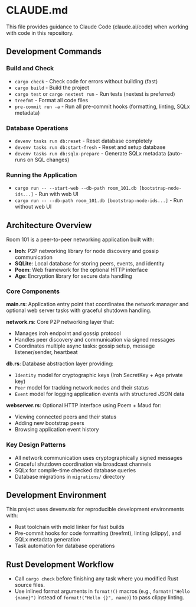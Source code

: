 # CLAUDE.md

This file provides guidance to Claude Code (claude.ai/code) when working with code in this repository.

## Development Commands

### Build and Check
- `cargo check` - Check code for errors without building (fast)
- `cargo build` - Build the project
- `cargo test` or `cargo nextest run` - Run tests (nextest is preferred)
- `treefmt` - Format all code files
- `pre-commit run -a` - Run all pre-commit hooks (formatting, linting, SQLx metadata)

### Database Operations
- `devenv tasks run db:reset` - Reset database completely
- `devenv tasks run db:start-fresh` - Reset and setup database
- `devenv tasks run db:sqlx-prepare` - Generate SQLx metadata (auto-runs on SQL changes)

### Running the Application
- `cargo run -- --start-web --db-path room_101.db [bootstrap-node-ids...]` - Run with web UI
- `cargo run -- --db-path room_101.db [bootstrap-node-ids...]` - Run without web UI

## Architecture Overview

Room 101 is a peer-to-peer networking application built with:
- **Iroh**: P2P networking library for node discovery and gossip communication
- **SQLite**: Local database for storing peers, events, and identity
- **Poem**: Web framework for the optional HTTP interface
- **Age**: Encryption library for secure data handling

### Core Components

**main.rs**: Application entry point that coordinates the network manager and optional web server tasks with graceful shutdown handling.

**network.rs**: Core P2P networking layer that:
- Manages iroh endpoint and gossip protocol
- Handles peer discovery and communication via signed messages
- Coordinates multiple async tasks: gossip setup, message listener/sender, heartbeat

**db.rs**: Database abstraction layer providing:
- `Identity` model for cryptographic keys (Iroh SecretKey + Age private key)
- `Peer` model for tracking network nodes and their status
- `Event` model for logging application events with structured JSON data

**webserver.rs**: Optional HTTP interface using Poem + Maud for:
- Viewing connected peers and their status
- Adding new bootstrap peers
- Browsing application event history

### Key Design Patterns
- All network communication uses cryptographically signed messages
- Graceful shutdown coordination via broadcast channels
- SQLx for compile-time checked database queries
- Database migrations in `migrations/` directory

## Development Environment

This project uses devenv.nix for reproducible development environments with:
- Rust toolchain with mold linker for fast builds
- Pre-commit hooks for code formatting (treefmt), linting (clippy), and SQLx metadata generation
- Task automation for database operations

## Rust Development Workflow
- Call `cargo check` before finishing any task where you modified Rust source files.
- Use inlined format arguments in `format!()` macros (e.g., `format!("Hello {name}")` instead of `format!("Hello {}", name)`) to pass clippy linting.
